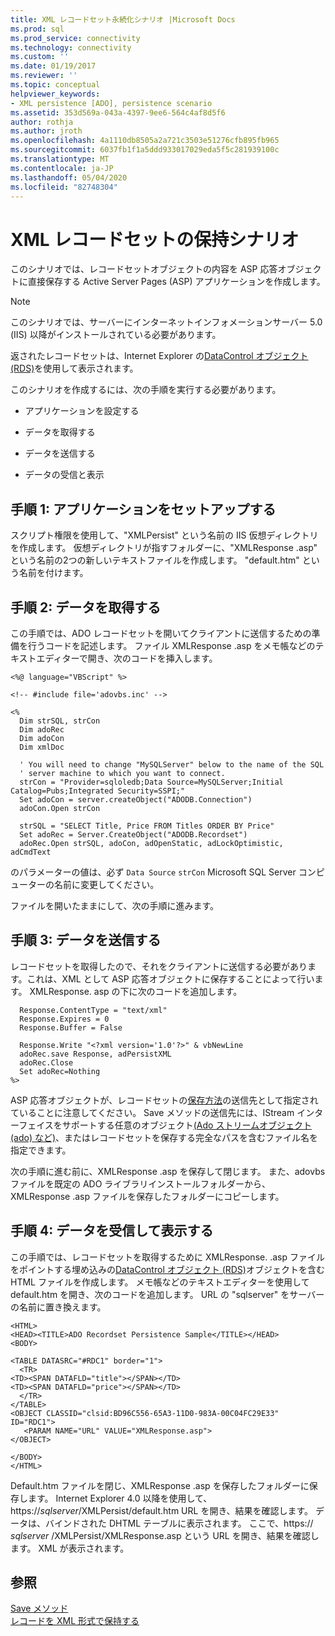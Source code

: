 ```yaml
---
title: XML レコードセット永続化シナリオ |Microsoft Docs
ms.prod: sql
ms.prod_service: connectivity
ms.technology: connectivity
ms.custom: ''
ms.date: 01/19/2017
ms.reviewer: ''
ms.topic: conceptual
helpviewer_keywords:
- XML persistence [ADO], persistence scenario
ms.assetid: 353d569a-043a-4397-9ee6-564c4af8d5f6
author: rothja
ms.author: jroth
ms.openlocfilehash: 4a1110db8505a2a721c3503e51276cfb895fb965
ms.sourcegitcommit: 6037fb1f1a5ddd933017029eda5f5c281939100c
ms.translationtype: MT
ms.contentlocale: ja-JP
ms.lasthandoff: 05/04/2020
ms.locfileid: "82748304"
---
```

# <a name="xml-recordset-persistence-scenario"></a>XML レコードセットの保持シナリオ
このシナリオでは、レコードセットオブジェクトの内容を ASP 応答オブジェクトに直接保存する Active Server Pages (ASP) アプリケーションを作成します。  
  
> [!NOTE]
>  このシナリオでは、サーバーにインターネットインフォメーションサーバー 5.0 (IIS) 以降がインストールされている必要があります。  
  
 返されたレコードセットは、Internet Explorer の[DataControl オブジェクト (RDS)](../../../ado/reference/rds-api/datacontrol-object-rds.md)を使用して表示されます。  
  
 このシナリオを作成するには、次の手順を実行する必要があります。  
  
-   アプリケーションを設定する  
  
-   データを取得する  
  
-   データを送信する  
  
-   データの受信と表示  
  
## <a name="step-1-set-up-the-application"></a>手順 1: アプリケーションをセットアップする  
 スクリプト権限を使用して、"XMLPersist" という名前の IIS 仮想ディレクトリを作成します。 仮想ディレクトリが指すフォルダーに、"XMLResponse .asp" という名前の2つの新しいテキストファイルを作成します。 "default.htm" という名前を付けます。  
  
## <a name="step-2-get-the-data"></a>手順 2: データを取得する  
 この手順では、ADO レコードセットを開いてクライアントに送信するための準備を行うコードを記述します。 ファイル XMLResponse .asp をメモ帳などのテキストエディターで開き、次のコードを挿入します。  
  
```  
<%@ language="VBScript" %>  
  
<!-- #include file='adovbs.inc' -->  
  
<%  
  Dim strSQL, strCon  
  Dim adoRec   
  Dim adoCon   
  Dim xmlDoc   
  
  ' You will need to change "MySQLServer" below to the name of the SQL   
  ' server machine to which you want to connect.  
  strCon = "Provider=sqloledb;Data Source=MySQLServer;Initial Catalog=Pubs;Integrated Security=SSPI;"  
  Set adoCon = server.createObject("ADODB.Connection")  
  adoCon.Open strCon  
  
  strSQL = "SELECT Title, Price FROM Titles ORDER BY Price"  
  Set adoRec = Server.CreateObject("ADODB.Recordset")  
  adoRec.Open strSQL, adoCon, adOpenStatic, adLockOptimistic, adCmdText  
```  
  
 のパラメーターの値は、必ず `Data Source` `strCon` Microsoft SQL Server コンピューターの名前に変更してください。  
  
 ファイルを開いたままにして、次の手順に進みます。  
  
## <a name="step-3-send-the-data"></a>手順 3: データを送信する  
 レコードセットを取得したので、それをクライアントに送信する必要があります。これは、XML として ASP 応答オブジェクトに保存することによって行います。 XMLResponse. asp の下に次のコードを追加します。  
  
```  
  Response.ContentType = "text/xml"  
  Response.Expires = 0  
  Response.Buffer = False  
  
  Response.Write "<?xml version='1.0'?>" & vbNewLine  
  adoRec.save Response, adPersistXML  
  adoRec.Close  
  Set adoRec=Nothing  
%>  
```  
  
 ASP 応答オブジェクトが、レコードセットの[保存方法](../../../ado/reference/ado-api/save-method.md)の送信先として指定されていることに注意してください。 Save メソッドの送信先には、IStream インターフェイスをサポートする任意のオブジェクト[(Ado ストリームオブジェクト (ado) など)](../../../ado/reference/ado-api/stream-object-ado.md)、またはレコードセットを保存する完全なパスを含むファイル名を指定できます。  
  
 次の手順に進む前に、XMLResponse .asp を保存して閉じます。 また、adovbs ファイルを既定の ADO ライブラリインストールフォルダーから、XMLResponse .asp ファイルを保存したフォルダーにコピーします。  
  
## <a name="step-4-receive-and-display-the-data"></a>手順 4: データを受信して表示する  
 この手順では、レコードセットを取得するために XMLResponse. .asp ファイルをポイントする埋め込みの[DataControl オブジェクト (RDS)](../../../ado/reference/rds-api/datacontrol-object-rds.md)オブジェクトを含む HTML ファイルを作成します。 メモ帳などのテキストエディターを使用して default.htm を開き、次のコードを追加します。 URL の "sqlserver" をサーバーの名前に置き換えます。  
  
```  
<HTML>  
<HEAD><TITLE>ADO Recordset Persistence Sample</TITLE></HEAD>  
<BODY>  
  
<TABLE DATASRC="#RDC1" border="1">  
  <TR>  
<TD><SPAN DATAFLD="title"></SPAN></TD>  
<TD><SPAN DATAFLD="price"></SPAN></TD>  
  </TR>  
</TABLE>  
<OBJECT CLASSID="clsid:BD96C556-65A3-11D0-983A-00C04FC29E33" ID="RDC1">  
   <PARAM NAME="URL" VALUE="XMLResponse.asp">  
</OBJECT>  
  
</BODY>  
</HTML>  
```  
  
 Default.htm ファイルを閉じ、XMLResponse .asp を保存したフォルダーに保存します。 Internet Explorer 4.0 以降を使用して、https://*sqlserver*/XMLPersist/default.htm URL を開き、結果を確認します。 データは、バインドされた DHTML テーブルに表示されます。 ここで、https:// *sqlserver* /XMLPersist/XMLResponse.asp という URL を開き、結果を確認します。 XML が表示されます。  
  
## <a name="see-also"></a>参照  
 [Save メソッド](../../../ado/reference/ado-api/save-method.md)   
 [レコードを XML 形式で保持する](../../../ado/guide/data/persisting-records-in-xml-format.md)
